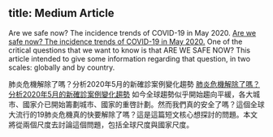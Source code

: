 title: Medium Article
---

Are we safe now? The incidence trends of COVID-19 in May 2020.
[Are we safe now? The incidence trends of COVID-19 in May 2020.](https://medium.com/@wcchin.88/are-we-safe-now-the-incidence-trends-of-covid-19-in-may-2020-b0ae20cd123b)
One of the critical questions that we want to know is that ARE WE SAFE NOW? This article intended to give some information regarding that question, in two scales: globally and by country. 


肺炎危機解除了嗎？分析2020年5月的新確診案例變化趨勢
[肺炎危機解除了嗎？分析2020年5月的新確診案例變化趨勢](https://medium.com/@wcchin.88/%E8%82%BA%E7%82%8E%E5%8D%B1%E6%A9%9F%E8%A7%A3%E9%99%A4%E4%BA%86%E5%97%8E-%E5%88%86%E6%9E%902020%E5%B9%B45%E6%9C%88%E7%9A%84%E6%96%B0%E7%A2%BA%E8%A8%BA%E6%A1%88%E4%BE%8B%E8%AE%8A%E5%8C%96%E8%B6%A8%E5%8B%A2-84973aa99be4)
如今全球趨勢似乎開始趨向平緩，各大城市、國家介已開始籌劃城市、國家的重啓計劃。然而我們真的安全了嗎？這個全球大流行的19肺炎危機真的快要解除了嗎？這是這篇短文核心想探討的問題。本文將從兩個尺度去討論這個問題，包括全球尺度與國家尺度。

